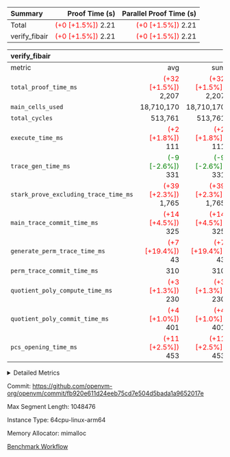 | Summary | Proof Time (s) | Parallel Proof Time (s) |
|:---|---:|---:|
| Total | <span style='color: red'>(+0 [+1.5%])</span> 2.21 | <span style='color: red'>(+0 [+1.5%])</span> 2.21 |
| verify_fibair | <span style='color: red'>(+0 [+1.5%])</span> 2.21 | <span style='color: red'>(+0 [+1.5%])</span> 2.21 |


| verify_fibair |||||
|:---|---:|---:|---:|---:|
|metric|avg|sum|max|min|
| `total_proof_time_ms ` | <span style='color: red'>(+32 [+1.5%])</span> 2,207 | <span style='color: red'>(+32 [+1.5%])</span> 2,207 | <span style='color: red'>(+32 [+1.5%])</span> 2,207 | <span style='color: red'>(+32 [+1.5%])</span> 2,207 |
| `main_cells_used     ` |  18,710,170 |  18,710,170 |  18,710,170 |  18,710,170 |
| `total_cycles        ` |  513,761 |  513,761 |  513,761 |  513,761 |
| `execute_time_ms     ` | <span style='color: red'>(+2 [+1.8%])</span> 111 | <span style='color: red'>(+2 [+1.8%])</span> 111 | <span style='color: red'>(+2 [+1.8%])</span> 111 | <span style='color: red'>(+2 [+1.8%])</span> 111 |
| `trace_gen_time_ms   ` | <span style='color: green'>(-9 [-2.6%])</span> 331 | <span style='color: green'>(-9 [-2.6%])</span> 331 | <span style='color: green'>(-9 [-2.6%])</span> 331 | <span style='color: green'>(-9 [-2.6%])</span> 331 |
| `stark_prove_excluding_trace_time_ms` | <span style='color: red'>(+39 [+2.3%])</span> 1,765 | <span style='color: red'>(+39 [+2.3%])</span> 1,765 | <span style='color: red'>(+39 [+2.3%])</span> 1,765 | <span style='color: red'>(+39 [+2.3%])</span> 1,765 |
| `main_trace_commit_time_ms` | <span style='color: red'>(+14 [+4.5%])</span> 325 | <span style='color: red'>(+14 [+4.5%])</span> 325 | <span style='color: red'>(+14 [+4.5%])</span> 325 | <span style='color: red'>(+14 [+4.5%])</span> 325 |
| `generate_perm_trace_time_ms` | <span style='color: red'>(+7 [+19.4%])</span> 43 | <span style='color: red'>(+7 [+19.4%])</span> 43 | <span style='color: red'>(+7 [+19.4%])</span> 43 | <span style='color: red'>(+7 [+19.4%])</span> 43 |
| `perm_trace_commit_time_ms` |  310 |  310 |  310 |  310 |
| `quotient_poly_compute_time_ms` | <span style='color: red'>(+3 [+1.3%])</span> 230 | <span style='color: red'>(+3 [+1.3%])</span> 230 | <span style='color: red'>(+3 [+1.3%])</span> 230 | <span style='color: red'>(+3 [+1.3%])</span> 230 |
| `quotient_poly_commit_time_ms` | <span style='color: red'>(+4 [+1.0%])</span> 401 | <span style='color: red'>(+4 [+1.0%])</span> 401 | <span style='color: red'>(+4 [+1.0%])</span> 401 | <span style='color: red'>(+4 [+1.0%])</span> 401 |
| `pcs_opening_time_ms ` | <span style='color: red'>(+11 [+2.5%])</span> 453 | <span style='color: red'>(+11 [+2.5%])</span> 453 | <span style='color: red'>(+11 [+2.5%])</span> 453 | <span style='color: red'>(+11 [+2.5%])</span> 453 |



<details>
<summary>Detailed Metrics</summary>

|  | verify_program_compile_ms | total_cells | stark_prove_excluding_trace_time_ms | quotient_poly_compute_time_ms | quotient_poly_commit_time_ms | perm_trace_commit_time_ms | pcs_opening_time_ms | main_trace_commit_time_ms |
| --- | --- | --- | --- | --- | --- | --- | --- |
|  | 5 | 65,536 | 67 | 3 | 13 | 0 | 36 | 14 | 

| air_name | rows | quotient_deg | main_cols | interactions | constraints | cells |
| --- | --- | --- | --- | --- | --- | --- |
| AccessAdapterAir<2> |  | 4 |  | 5 | 11 |  | 
| AccessAdapterAir<4> |  | 4 |  | 5 | 11 |  | 
| AccessAdapterAir<8> |  | 4 |  | 5 | 11 |  | 
| FibonacciAir | 32,768 | 1 | 2 |  | 5 | 65,536 | 
| FriReducedOpeningAir |  | 4 |  | 31 | 52 |  | 
| NativePoseidon2Air<BabyBearParameters>, 1> |  | 4 |  | 176 | 555 |  | 
| PhantomAir |  | 4 |  | 3 | 4 |  | 
| ProgramAir |  | 1 |  | 1 | 4 |  | 
| VariableRangeCheckerAir |  | 1 |  | 1 | 4 |  | 
| VmAirWrapper<AluNativeAdapterAir, FieldArithmeticCoreAir> |  | 4 |  | 15 | 23 |  | 
| VmAirWrapper<BranchNativeAdapterAir, BranchEqualCoreAir<1> |  | 4 |  | 11 | 22 |  | 
| VmAirWrapper<JalNativeAdapterAir, JalCoreAir> |  | 4 |  | 7 | 6 |  | 
| VmAirWrapper<NativeAdapterAir<2, 0>, PublicValuesCoreAir> |  | 4 |  | 11 | 22 |  | 
| VmAirWrapper<NativeLoadStoreAdapterAir<1>, NativeLoadStoreCoreAir<1> |  | 4 |  | 15 | 16 |  | 
| VmAirWrapper<NativeLoadStoreAdapterAir<4>, NativeLoadStoreCoreAir<4> |  | 4 |  | 15 | 16 |  | 
| VmAirWrapper<NativeVectorizedAdapterAir<4>, FieldExtensionCoreAir> |  | 4 |  | 15 | 23 |  | 
| VmConnectorAir |  | 4 |  | 3 | 8 |  | 
| VolatileBoundaryAir |  | 4 |  | 4 | 16 |  | 

| group | trace_gen_time_ms | total_proof_time_ms | total_cycles | total_cells | stark_prove_excluding_trace_time_ms | quotient_poly_compute_time_ms | quotient_poly_commit_time_ms | perm_trace_commit_time_ms | pcs_opening_time_ms | main_trace_commit_time_ms | main_cells_used | generate_perm_trace_time_ms | execute_time_ms |
| --- | --- | --- | --- | --- | --- | --- | --- | --- | --- | --- | --- | --- | --- |
| verify_fibair | 331 | 2,207 | 513,761 | 43,401,880 | 1,765 | 230 | 401 | 310 | 453 | 325 | 18,710,170 | 43 | 111 | 

| group | air_name | rows | prep_cols | perm_cols | main_cols | cells |
| --- | --- | --- | --- | --- | --- | --- |
| verify_fibair | AccessAdapterAir<2> | 65,536 |  | 12 | 11 | 1,507,328 | 
| verify_fibair | AccessAdapterAir<4> | 32,768 |  | 12 | 13 | 819,200 | 
| verify_fibair | AccessAdapterAir<8> | 128 |  | 12 | 17 | 3,712 | 
| verify_fibair | FriReducedOpeningAir | 1,024 |  | 36 | 25 | 62,464 | 
| verify_fibair | NativePoseidon2Air<BabyBearParameters>, 1> | 16,384 |  | 216 | 399 | 10,076,160 | 
| verify_fibair | PhantomAir | 16,384 |  | 8 | 6 | 229,376 | 
| verify_fibair | ProgramAir | 8,192 |  | 8 | 10 | 147,456 | 
| verify_fibair | VariableRangeCheckerAir | 262,144 | 2 | 8 | 1 | 2,359,296 | 
| verify_fibair | VmAirWrapper<AluNativeAdapterAir, FieldArithmeticCoreAir> | 262,144 |  | 20 | 29 | 12,845,056 | 
| verify_fibair | VmAirWrapper<BranchNativeAdapterAir, BranchEqualCoreAir<1> | 131,072 |  | 16 | 23 | 5,111,808 | 
| verify_fibair | VmAirWrapper<JalNativeAdapterAir, JalCoreAir> | 16,384 |  | 12 | 9 | 344,064 | 
| verify_fibair | VmAirWrapper<NativeLoadStoreAdapterAir<1>, NativeLoadStoreCoreAir<1> | 131,072 |  | 24 | 22 | 6,029,312 | 
| verify_fibair | VmAirWrapper<NativeLoadStoreAdapterAir<4>, NativeLoadStoreCoreAir<4> | 16,384 |  | 24 | 31 | 901,120 | 
| verify_fibair | VmAirWrapper<NativeVectorizedAdapterAir<4>, FieldExtensionCoreAir> | 8,192 |  | 20 | 38 | 475,136 | 
| verify_fibair | VmConnectorAir | 2 | 1 | 8 | 4 | 24 | 
| verify_fibair | VolatileBoundaryAir | 131,072 |  | 8 | 11 | 2,490,368 | 

</details>


Commit: https://github.com/openvm-org/openvm/commit/fb920e611d24eeb75cd7e504d5bada1a9652017e

Max Segment Length: 1048476

Instance Type: 64cpu-linux-arm64

Memory Allocator: mimalloc

[Benchmark Workflow](https://github.com/openvm-org/openvm/actions/runs/13017202212)
